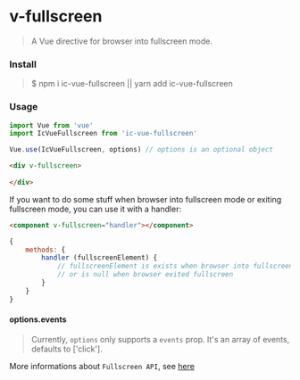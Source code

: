 # v-fullscreen
> A Vue directive for browser into fullscreen mode.

### Install
>$ npm i ic-vue-fullscreen || yarn add ic-vue-fullscreen


### Usage

``` js
import Vue from 'vue'
import IcVueFullscreen from 'ic-vue-fullscreen'

Vue.use(IcVueFullscreen, options) // options is an optional object
```

``` html
<div v-fullscreen>
    
</div>
```

If you want to do some stuff when browser into fullscreen mode or exiting fullscreen mode, you can use it with a handler:

``` html
<component v-fullscreen="handler"></component>
```

``` js
{
    methods: {
        handler (fullscreenElement) {
            // fullscreenElement is exists when browser into fullscreen
            // or is null when browser exited fullscreen
        }
    }
}
```


#### options.events
> Currently, `options` only supports a `events` prop.
> It's an array of events, defaults to ['click'].

More informations about `Fullscreen API`, see [here](https://developer.mozilla.org/en-US/docs/Web/API/Fullscreen_API)
